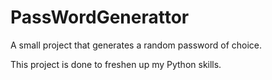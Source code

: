 # PassWordGenerattor
A small project that generates a random password of choice. 

This project is done to freshen up my Python skills.
